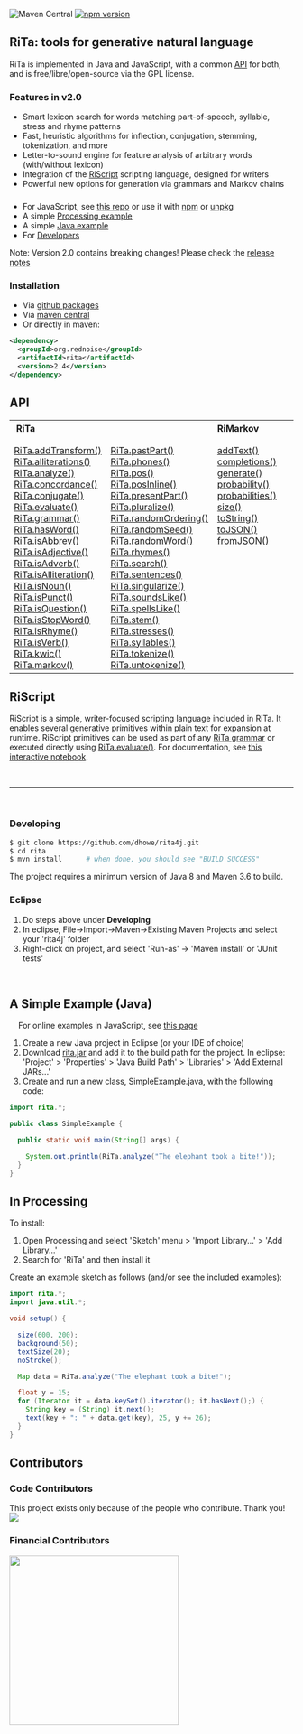 ![Maven Central](https://img.shields.io/maven-central/v/org.rednoise/rita) <a href="http://www.gnu.org/licenses/gpl-3.0.en.html"><img src="https://img.shields.io/badge/license-GPL-orange.svg" alt="npm version"></a>

## RiTa: tools for generative natural language

RiTa is implemented in Java and JavaScript, with a common [API](https://github.com/dhowe/rita4j/blob/master/README.md#api) for both, and is free/libre/open-source via the GPL license.

### Features in v2.0

* Smart lexicon search for words matching part-of-speech, syllable, stress and rhyme patterns
* Fast, heuristic algorithms for inflection, conjugation, stemming, tokenization, and more
* Letter-to-sound engine for feature analysis of arbitrary words (with/without lexicon)
* Integration of the [RiScript](https://observablehq.com/@dhowe/riscript) scripting language, designed for writers
* Powerful new options for generation via grammars and Markov chains

###

* For JavaScript, see [this repo](https://github.com/dhowe/ritajs) or use it with [npm](https://www.npmjs.com/package/rita) or [unpkg](https://unpkg.com/browse/rita/dist/)
* A simple [Processing example](#in-processing) 
* A simple [Java example](#a-simple-example-java)
* For [Developers](#developing)

Note: Version 2.0 contains breaking changes! Please check the [release notes](https://rednoise.org/rita/#whats-new-wrapper)

### Installation

* Via [github packages](https://github.com/dhowe/rita/packages/)
* Via [maven central](https://search.maven.org/artifact/org.rednoise/rita)
* Or directly in maven:

```xml
<dependency>
  <groupId>org.rednoise</groupId>
  <artifactId>rita</artifactId>
  <version>2.4</version>
</dependency>
```
## API
  <table cellspacing="0" cellpadding="0" style="vertical-align: top;">
   <tr>
    <th colspan=2 style="vertical-align: top;text-align: left; padding-left: 12px">RiTa
    </th>
    <th colspan=1 style="vertical-align: top;text-align: left;">RiMarkov</th>
    <th colspan=1 style="vertical-align: top;text-align: left;">RiGrammar</th>
   </tr>
   <tr>
    <td style="vertical-align: top; padding-top: 15px">
      <a href="https://rednoise.org/rita/reference/RiTa/addTransform/index.html">RiTa.addTransform()</a><br/>
      <a href="https://rednoise.org/rita/reference/RiTa/alliterations/index.html">RiTa.alliterations()</a><br/>
      <a href="https://rednoise.org/rita/reference/RiTa/analyze/index.html">RiTa.analyze()</a><br/>
      <a href="https://rednoise.org/rita/reference/RiTa/concordance/index.html">RiTa.concordance()</a><br/>
      <a href="https://rednoise.org/rita/reference/RiTa/conjugate/index.html">RiTa.conjugate()</a><br/>
      <a href="https://rednoise.org/rita/reference/RiTa/evaluate/index.html">RiTa.evaluate()</a><br/>
      <a href="https://rednoise.org/rita/reference/RiTa/grammar/index.html">RiTa.grammar()</a><br/>
      <a href="https://rednoise.org/rita/reference/RiTa/hasWord/index.html">RiTa.hasWord()</a><br/>
      <a href="https://rednoise.org/rita/reference/RiTa/isAbbrev/index.html">RiTa.isAbbrev()</a><br/>
      <a href="https://rednoise.org/rita/reference/RiTa/isAdjective/index.html">RiTa.isAdjective()</a><br/>
      <a href="https://rednoise.org/rita/reference/RiTa/isAdverb/index.html">RiTa.isAdverb()</a><br/>
      <a href="https://rednoise.org/rita/reference/RiTa/isAlliteration/index.html">RiTa.isAlliteration()</a><br/>
      <a href="https://rednoise.org/rita/reference/RiTa/isNoun/index.html">RiTa.isNoun()</a><br/>
      <a href="https://rednoise.org/rita/reference/RiTa/isPunct/index.html">RiTa.isPunct()</a><br/>
      <a href="https://rednoise.org/rita/reference/RiTa/isQuestion/index.html">RiTa.isQuestion()</a><br/>
      <a href="https://rednoise.org/rita/reference/RiTa/isStopWord/index.html">RiTa.isStopWord()</a><br/>
      <a href="https://rednoise.org/rita/reference/RiTa/isRhyme/index.html">RiTa.isRhyme()</a><br/>
      <a href="https://rednoise.org/rita/reference/RiTa/isVerb/index.html">RiTa.isVerb()</a><br/>
      <a href="https://rednoise.org/rita/reference/RiTa/kwic/index.html">RiTa.kwic()</a><br/>
      <a href="https://rednoise.org/rita/reference/RiTa/markov/index.html">RiTa.markov()</a><br/>
    </td>
    <td style="vertical-align: top; padding-top: 15px">
      <a href="https://rednoise.org/rita/reference/RiTa/pastPart/index.html">RiTa.pastPart()</a><br/>
      <a href="https://rednoise.org/rita/reference/RiTa/phones/index.html">RiTa.phones()</a><br/>
      <a href="https://rednoise.org/rita/reference/RiTa/pos/index.html">RiTa.pos()</a><br/>
      <a href="https://rednoise.org/rita/reference/RiTa/posInline/index.html">RiTa.posInline()</a><br/>
      <a href="https://rednoise.org/rita/reference/RiTa/presentPart/index.html">RiTa.presentPart()</a><br/>
      <a href="https://rednoise.org/rita/reference/RiTa/pluralize/index.html">RiTa.pluralize()</a><br/>
      <a href="https://rednoise.org/rita/reference/RiTa/randomOrdering/index.html">RiTa.randomOrdering()</a><br/>
      <a href="https://rednoise.org/rita/reference/RiTa/randomSeed/index.html">RiTa.randomSeed()</a><br/>
      <a href="https://rednoise.org/rita/reference/RiTa/randomWord/index.html">RiTa.randomWord()</a><br/>
      <a href="https://rednoise.org/rita/reference/RiTa/rhymes/index.html">RiTa.rhymes()</a><br/>
      <!--a href="./RiTa/scripting/index.html">RiTa.scripting()</a><br/-->
      <a href="https://rednoise.org/rita/reference/RiTa/search/index.html">RiTa.search()</a><br/>
      <a href="https://rednoise.org/rita/reference/RiTa/sentences/index.html">RiTa.sentences()</a><br/>
      <a href="https://rednoise.org/rita/reference/RiTa/singularize/index.html">RiTa.singularize()</a><br/>
      <a href="https://rednoise.org/rita/reference/RiTa/soundsLike/index.html">RiTa.soundsLike()</a><br/>
      <a href="https://rednoise.org/rita/reference/RiTa/spellsLike/index.html">RiTa.spellsLike()</a><br/>
      <a href="https://rednoise.org/rita/reference/RiTa/stem/index.html">RiTa.stem()</a><br/>
      <a href="https://rednoise.org/rita/reference/RiTa/stresses/index.html">RiTa.stresses()</a><br/>
      <a href="https://rednoise.org/rita/reference/RiTa/syllables/index.html">RiTa.syllables()</a><br/>
      <a href="https://rednoise.org/rita/reference/RiTa/tokenize/index.html">RiTa.tokenize()</a><br/>
      <a href="https://rednoise.org/rita/reference/RiTa/untokenize/index.html">RiTa.untokenize()</a><br/>
      <!--a href="./RiTa/VERSION/index.html">RiTa.VERSION</a><br/-->
    </td>
    <td style="vertical-align: top !important; padding-top: 15px; min-width: 125px">
      <a href="https://rednoise.org/rita/reference/RiMarkov/addText/index.html">addText()</a><br/>
      <a href="https://rednoise.org/rita/reference/RiMarkov/completions/index.html">completions()</a><br/>
      <a href="https://rednoise.org/rita/reference/RiMarkov/generate/index.html">generate()</a><br/>
      <a href="https://rednoise.org/rita/reference/RiMarkov/probability/index.html">probability()</a><br/>
      <a href="https://rednoise.org/rita/reference/RiMarkov/probabilities/index.html">probabilities()</a><br/>
      <a href="https://rednoise.org/rita/reference/RiMarkov/size/index.html">size()</a><br/>
      <a href="https://rednoise.org/rita/reference/RiMarkov/toString/index.html">toString()</a><br/>
      <a href="https://rednoise.org/rita/reference/RiMarkov/toJSON/index.html">toJSON()</a><br/>
      <a href="https://rednoise.org/rita/reference/RiMarkov/fromJSON/index.html">fromJSON()</a><br/><br/><br/><br/><br/><br/><br/><br/><br/><br/><br/><br/>
    </td>
    <td style="vertical-align: top !important; padding-top: 15px; min-width: 125px">
      <a href="https://rednoise.org/rita/reference/RiGrammar/addRule/index.html">addRule()</a><br/>
      <a href="https://rednoise.org/rita/reference/RiGrammar/addRules/index.html">addRules()</a><br/>
      <a href="https://rednoise.org/rita/reference/RiGrammar/expand/index.html">expand()</a><br/>
      <a href="https://rednoise.org/rita/reference/RiGrammar/removeRule/index.html">removeRule()</a><br/>
      <a href="https://rednoise.org/rita/reference/RiGrammar/toJSON/index.html">toJSON()</a><br/>
      <a href="https://rednoise.org/rita/reference/RiGrammar/toString/index.html">toString()</a><br/>
      <a href="https://rednoise.org/rita/reference/RiGrammar/fromJSON/index.html">fromJSON()</a><br/><br/><br/><br/><br/><br/><br/><br/><br/><br/><br/><br/><br/><br/>
    </td>
 </tr>
</table>

## RiScript

RiScript is a simple, writer-focused scripting language included in RiTa. It enables several generative primitives within plain text for expansion at runtime. RiScript primitives can be used as part of any [RiTa grammar](https://rednoise.org/rita/reference/RiTa/grammar/) or executed directly using [RiTa.evaluate()](https://rednoise.org/rita/reference/RiTa/evaluate/). For  documentation, see [this interactive notebook](https://observablehq.com/@dhowe/riscript).

<br>

<hr>

<br>

### Developing
```sh
$ git clone https://github.com/dhowe/rita4j.git
$ cd rita
$ mvn install      # when done, you should see "BUILD SUCCESS"
```
The project requires a minimum version of Java 8 and Maven 3.6 to build.

### Eclipse
1. Do steps above under **Developing**
2. In eclipse, File->Import->Maven->Existing Maven Projects and select your 'rita4j' folder
3. Right-click on project, and select 'Run-as' -> 'Maven install' or 'JUnit tests'

<br/>

## A Simple Example (Java)

&nbsp; &nbsp; For online examples in JavaScript, see [this page](https://rednoise.org/rita/#examples)

1. Create a new Java project in Eclipse (or your IDE of choice)
2. Download [rita.jar](http://rednoise.org/rita/download/rita.jar) and add it to the build path for the project. In eclipse: 'Project' > 'Properties' > 'Java Build Path' > 'Libraries' > 'Add External JARs...'
3. Create and run a new class, SimpleExample.java, with the following code:
```Java
import rita.*;

public class SimpleExample {

  public static void main(String[] args) {

    System.out.println(RiTa.analyze("The elephant took a bite!"));
  }
}
```

## In Processing

To install:

1. Open Processing and select 'Sketch' menu > 'Import Library...' > 'Add Library...'
2. Search for 'RiTa' and then install it

Create an example sketch as follows (and/or see the included examples):
```java
import rita.*;
import java.util.*;

void setup() {

  size(600, 200);
  background(50);
  textSize(20);
  noStroke();

  Map data = RiTa.analyze("The elephant took a bite!");

  float y = 15;
  for (Iterator it = data.keySet().iterator(); it.hasNext();) {
    String key = (String) it.next();
    text(key + ": " + data.get(key), 25, y += 26);
  }
}
```


## Contributors

### Code Contributors

This project exists only because of the people who contribute. Thank you!
<a href="https://github.com/dhowe/RiTa/graphs/contributors"><img src="https://opencollective.com/RiTa/contributors.svg?width=890&button=false" /></a>

### Financial Contributors
<a href="https://opencollective.com/rita/donate" target="_blank">
  <img src="https://opencollective.com/rita/contribute/button@2x.png?color=blue" width=300 />
</a>

